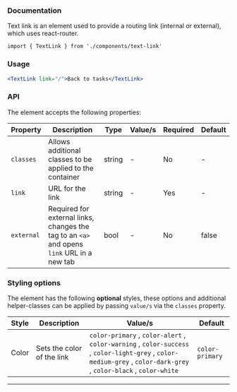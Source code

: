 ### Documentation

Text link is an element used to provide a routing link (internal or external), which uses react-router.

`import { TextLink } from './components/text-link'`

### Usage

```jsx
<TextLink link="/">Back to tasks</TextLink>
```

### API

The element accepts the following properties:

Property | Description | Type | Value/s | Required | Default
-|-|-|-|-|-
`classes` | Allows additional classes to be applied to the container | string | - | No | -
`link` | URL for the link | string | - | Yes | -
`external` | Required for external links, changes the tag to an `<a>` and opens `link` URL in a new tab | bool | - | No | false

### Styling options

The element has the following **optional** styles, these options and additional helper-classes can be applied by passing `value/s` via the `classes` property.

Style | Description | Value/s | Default
-|-|-|-
Color | Sets the color of the link | `color-primary` , `color-alert` , `color-warning` , `color-success` , `color-light-grey` , `color-medium-grey` , `color-dark-grey` , `color-black` , `color-white` | `color-primary`

---